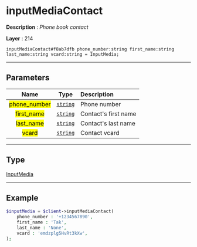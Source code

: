 # inputMediaContact

**Description** : *Phone book contact*

**Layer** : 214

```tl
inputMediaContact#f8ab7dfb phone_number:string first_name:string last_name:string vcard:string = InputMedia;
```

---

## Parameters

| Name | Type | Description |
| :---: | :---: | :--- |
| <mark>phone_number</mark> | [`string`](type/string) | Phone number |
| <mark>first_name</mark> | [`string`](type/string) | Contact's first name |
| <mark>last_name</mark> | [`string`](type/string) | Contact's last name |
| <mark>vcard</mark> | [`string`](type/string) | Contact vcard |

---

## Type

[InputMedia](type/InputMedia)

---

## Example

```php
$inputMedia = $client->inputMediaContact(
	phone_number : '+1234567890',
	first_name : 'Tak',
	last_name : 'None',
	vcard : 'emdzplg5HvRt3kXw',
);
```